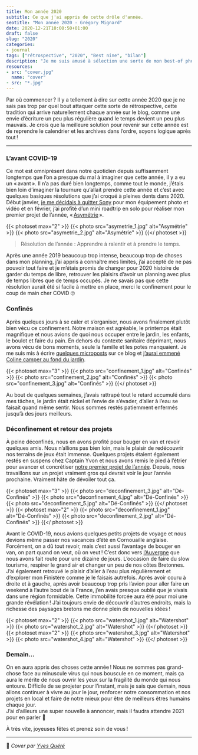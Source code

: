```yaml
---
title: Mon année 2020
subtitle: Ce que j'ai appris de cette drôle d'année.
seotitle: "Mon année 2020 - Grégory Mignard"
date: 2020-12-21T10:00:50+01:00
draft: false
slug: "2020"
categories:
- journal
tags: ["rétrospective", "2020", "Best nine", "bilan"]
description: "Je me suis amusé à sélection une sorte de mon best-of photo de l’année avec quelques moments marquants de mon année 2020."
resources:
- src: "cover.jpg"
  name: "cover"
- src: "*.jpg"
---
```


Par où commencer ? Il y a tellement à dire sur cette année 2020 que je ne sais pas trop par quel bout attaquer cette sorte de rétrospective, cette tradition qui arrive naturellement chaque année sur le blog, comme une envie d’écriture un peu plus régulière quand le temps devient un peu plus mauvais. Je crois que la meilleure solution pour revenir sur cette année est de reprendre le calendrier et les archives dans l’ordre, soyons logique après tout !

***

### L’avant COVID-19

Ce mot est omniprésent dans notre quotidien depuis suffisamment longtemps que l’on a presque du mal à imaginer que cette année, il y a eu un « avant ». Il n’a pas duré bien longtemps, comme tout le monde, j’étais bien loin d’imaginer la tournure qu’allait prendre cette année et c’est avec quelques basiques résolutions que j’ai croqué à pleines dents dans 2020. Début janvier, [je me décidais à quitter Sony](https://gregorymignard.com/equipement/) pour mon équipement photo et vidéo et en février, j’ai profité d’un mini roadtrip en solo pour réaliser mon premier projet de l’année, « [Asymétrie](https://gregorymignard.com/asymetrie/) ».

{{< photoset max="2" >}}
  {{< photo src="asymetrie_1.jpg" alt="Asymétrie" >}}
  {{< photo src="asymetrie_2.jpg" alt="Asymétrie" >}}
{{</ photoset >}}

> Résolution de l’année : Apprendre à ralentir et à prendre le temps.

Après une année 2019 beaucoup trop intense, beaucoup trop de choses dans mon planning, j’ai appris à connaître mes limites, j’ai accepté de ne pas pouvoir tout faire et je m’étais promis de changer pour 2020 histoire de garder du temps de libre, retrouver les plaisirs d’avoir un planning avec plus de temps libres que de temps occupés.
Je ne savais pas que cette résolution aurait été si facile à mettre en place, merci le confinement pour le coup de main cher COVID 🙄

### Confinés

Après quelques jours à se caler et s’organiser, nous avons finalement plutôt bien vécu ce confinement. Notre maison est agréable, le printemps était magnifique et nous avions de quoi nous occuper entre le jardin, les enfants, le boulot et faire du pain. En dehors du contexte sanitaire déprimant, nous avons vécu de bons moments, seule la famille et les potes manquaient. Je me suis mis à écrire [quelques microposts](https://gregorymignard.com/microposts/) sur ce blog et [j’aurai emmené Coline camper au fond du jardin](https://gregorymignard.com/covid-microaventure/).

{{< photoset max="3" >}}
  {{< photo src="confinement_1.jpg" alt="Confinés" >}}
  {{< photo src="confinement_2.jpg" alt="Confinés" >}}
  {{< photo src="confinement_3.jpg" alt="Confinés" >}}
{{</ photoset >}}

Au bout de quelques semaines, j’avais rattrapé tout le retard accumulé dans mes tâches, le jardin était nickel et l’envie de s’évader, d’aller à l’eau se faisait quand même sentir. Nous sommes restés patiemment enfermés jusqu’à des jours meilleurs.

### Déconfinement et retour des projets

À peine déconfinés, nous en avons profité pour bouger en van et revoir quelques amis. Nous n’allions pas bien loin, mais le plaisir de redécouvrir nos terrains de jeux était immense. Quelques projets étaient également restés en suspens chez Captain Yvon et nous avons remis le pied à l’étrier pour avancer et concrétiser [notre premier projet de l’année](https://gregorymignard.com/deconfinement/). Depuis, nous travaillons sur un projet vraiment gros qui devrait voir le jour l’année prochaine. Vraiment hâte de dévoiler tout ça.

{{< photoset max="3" >}}
  {{< photo src="deconfinement_3.jpg" alt="Dé-Confinés" >}}
  {{< photo src="deconfinement_4.jpg" alt="Dé-Confinés" >}}
  {{< photo src="deconfinement_5.jpg" alt="Dé-Confinés" >}}
{{</ photoset >}}
{{< photoset max="2" >}}
  {{< photo src="deconfinement_1.jpg" alt="Dé-Confinés" >}}
  {{< photo src="deconfinement_2.jpg" alt="Dé-Confinés" >}}
{{</ photoset >}}

Avant le COVID-19, nous avions quelques petits projets de voyage et nous devions même passer nos vacances d’été en Cornouaille anglaise. Forcément, on a dû tout revoir, mais c’est aussi l’avantage de bouger en van, on part quand on veut, où on veut ! C’est donc vers [l’Auvergne](https://gregorymignard.com/arvernes/) que nous avons fait route pour une dizaine de jours. L’occasion de faire du slow tourisme, respirer le grand air et changer un peu de nos côtes Bretonnes.  
J’ai également retrouvé le plaisir d’aller à l’eau plus régulièrement et d’explorer mon Finistère comme je le faisais autrefois. Après avoir couru à droite et à gauche, après avoir beaucoup trop pris l’avion pour aller faire un weekend à l’autre bout de la France, j’en avais presque oublié que je vivais dans une région formidable. Cette immobilité forcée aura été pour moi une grande révélation ! J’ai toujours envie de découvrir d’autres endroits, mais la richesse des paysages bretons me donne plein de nouvelles idées !

{{< photoset max="2" >}}
  {{< photo src="watershot_1.jpg" alt="Watershot" >}}
  {{< photo src="watershot_2.jpg" alt="Watershot" >}}
{{</ photoset >}}
{{< photoset max="2" >}}
  {{< photo src="watershot_3.jpg" alt="Watershot" >}}
  {{< photo src="watershot_4.jpg" alt="Watershot" >}}
{{</ photoset >}}

### Demain…

On en aura appris des choses cette année ! Nous ne sommes pas grand-chose face au minuscule virus qui nous bouscule en ce moment, mais ça aura le mérite de nous ouvrir les yeux sur la fragilité du monde qui nous entoure. Difficile de se projeter pour l’instant, mais je sais que demain, nous allons continuer à vivre au jour le jour, renforcer notre consommation et nos projets en local et faire de notre mieux pour être de meilleurs êtres humains chaque jour.  
J’ai d’ailleurs une super nouvelle à annoncer, mais il faudra attendre 2021 pour en parler 🤫

À très vite, joyeuses fêtes et prenez soin de vous !

***
📸 *Cover par [Yves Quéré](https://www.instagram.com/yvesquere_photographe)*
